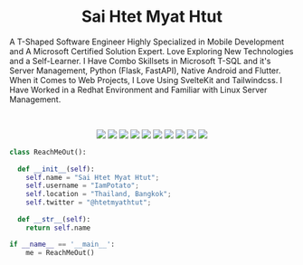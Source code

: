 <h1 align="center">
  <b>Sai Htet Myat Htut</b>
</h1>

A T-Shaped Software Engineer Highly Specialized in Mobile Development and A Microsoft Certified Solution Expert. Love Exploring New Technologies and a Self-Learner. I Have Combo Skillsets in Microsoft T-SQL and it's Server Management, Python (Flask, FastAPI), Native Android and Flutter. When it Comes to Web Projects, I Love Using SvelteKit and Tailwindcss. I Have Worked in a Redhat Environment and Familiar with Linux Server Management.

<br>

<p>
<div align="center">
  <img src="https://img.shields.io/badge/-Tailwindcss-06B6D4?style=for-the-badge&logo=tailwindcss&logoColor=06B6D4&labelColor=fff">
  <img src="https://img.shields.io/badge/-Flutter-02569B?style=for-the-badge&logo=flutter&logoColor=02569B&labelColor=fff">
  <img src="https://img.shields.io/badge/-Python-3776AB?style=for-the-badge&logo=python&logoColor=3776AB&labelColor=fff">
  <img src="https://img.shields.io/badge/-Fastapi-009688?style=for-the-badge&logo=fastapi&logoColor=009688&labelColor=fff">
  <img src="https://img.shields.io/badge/-Flask-000000?style=for-the-badge&logo=Flask&logoColor=000000&labelColor=fff">
  <img src="https://img.shields.io/badge/-Microsoft SQL Server-CC2927?style=for-the-badge&logo=microsoftsqlserver&logoColor=CC2927&labelColor=fff">
  <img src="https://img.shields.io/badge/-SvelteKit-FF3E00?style=for-the-badge&logo=svelte&logoColor=FF3E00&labelColor=fff">
  <img src="https://img.shields.io/badge/-Android-3DDC84?style=for-the-badge&logo=android&logoColor=3DDC84&labelColor=fff">
  <img src="https://img.shields.io/badge/-Redhat-EE0000?style=for-the-badge&logo=redhat&logoColor=EE0000&labelColor=fff">
  <img src="https://img.shields.io/badge/-Linux-FCC624?style=for-the-badge&logo=linux&logoColor=FCC624&labelColor=fff">
</div>
</p>

```python
class ReachMeOut():
    
  def __init__(self):
    self.name = "Sai Htet Myat Htut";
    self.username = "IamPotato";
    self.location = "Thailand, Bangkok";
    self.twitter = "@htetmyathtut";
  
  def __str__(self):
    return self.name

if __name__ == '__main__':
    me = ReachMeOut()
```

